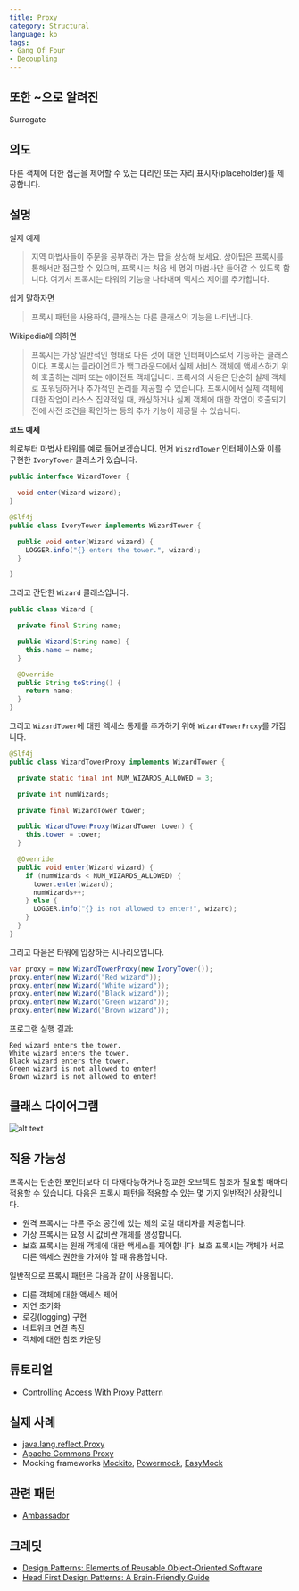 ```yaml
---
title: Proxy
category: Structural
language: ko
tags:
- Gang Of Four
- Decoupling
---
```


## 또한 ~으로 알려진

Surrogate

## 의도 

다른 객체에 대한 접근을 제어할 수 있는 대리인 또는 자리 표시자(placeholder)를 제공합니다.

## 설명

실제 예제

> 지역 마법사들이 주문을 공부하러 가는 탑을 상상해 보세요. 상아탑은 프록시를 통해서만 접근할 수 있으며, 프록시는 처음 세 명의 마법사만 들어갈 수 있도록 합니다. 여기서 프록시는 타워의 기능을 나타내며 액세스 제어를 추가합니다.

쉽게 말하자면

> 프록시 패턴을 사용하여, 클래스는 다른 클래스의 기능을 나타냅니다.

Wikipedia에 의하면

> 프록시는 가장 일반적인 형태로 다른 것에 대한 인터페이스로서 기능하는 클래스이다. 프록시는 클라이언트가 백그라운드에서 실제 서비스 객체에 액세스하기 위해 호출하는 래퍼 또는 에이전트 객체입니다. 프록시의 사용은 단순히 실제 객체로 포워딩하거나 추가적인 논리를 제공할 수 있습니다. 프록시에서 실제 객체에 대한 작업이 리소스 집약적일 때, 캐싱하거나 실제 객체에 대한 작업이 호출되기 전에 사전 조건을 확인하는 등의 추가 기능이 제공될 수 있습니다.

**코드 예제**

위로부터 마법사 타워를 예로 들어보겠습니다. 먼저 `WiszrdTower` 인터페이스와 이를 구현한
`IvoryTower` 클래스가 있습니다.

```java
public interface WizardTower {

  void enter(Wizard wizard);
}

@Slf4j
public class IvoryTower implements WizardTower {

  public void enter(Wizard wizard) {
    LOGGER.info("{} enters the tower.", wizard);
  }

}
```

그리고 간단한 `Wizard` 클래스입니다.


```java
public class Wizard {

  private final String name;

  public Wizard(String name) {
    this.name = name;
  }

  @Override
  public String toString() {
    return name;
  }
}
```

그리고 `WizardTower`에 대한 엑세스 통제를 추가하기 위해 `WizardTowerProxy`를 가집니다.

```java
@Slf4j
public class WizardTowerProxy implements WizardTower {

  private static final int NUM_WIZARDS_ALLOWED = 3;

  private int numWizards;

  private final WizardTower tower;

  public WizardTowerProxy(WizardTower tower) {
    this.tower = tower;
  }

  @Override
  public void enter(Wizard wizard) {
    if (numWizards < NUM_WIZARDS_ALLOWED) {
      tower.enter(wizard);
      numWizards++;
    } else {
      LOGGER.info("{} is not allowed to enter!", wizard);
    }
  }
}
```

그리고 다음은 타워에 입장하는 시나리오입니다.

```java
var proxy = new WizardTowerProxy(new IvoryTower());
proxy.enter(new Wizard("Red wizard"));
proxy.enter(new Wizard("White wizard"));
proxy.enter(new Wizard("Black wizard"));
proxy.enter(new Wizard("Green wizard"));
proxy.enter(new Wizard("Brown wizard"));
```

프로그램 실행 결과:

```
Red wizard enters the tower.
White wizard enters the tower.
Black wizard enters the tower.
Green wizard is not allowed to enter!
Brown wizard is not allowed to enter!
```

## 클래스 다이어그램

![alt text](../../../proxy/etc/proxy.urm.png "Proxy pattern class diagram")

## 적용 가능성

프록시는 단순한 포인터보다 더 다재다능하거나 정교한 오브젝트 참조가 필요할 때마다 적용할 수 있습니다. 다음은 프록시 패턴을 적용할 수 있는 몇 가지 일반적인 상황입니다.


* 원격 프록시는 다른 주소 공간에 있는 체의 로컬 대리자를 제공합니다.
* 가상 프록시는 요청 시 값비싼 개체를 생성합니다.
* 보호 프록시는 원래 객체에 대한 액세스를 제어합니다. 보호 프록시는 객체가 서로 다른 액세스 권한을 가져야 할 때 유용합니다.

일반적으로 프록시 패턴은 다음과 같이 사용됩니다.

* 다른 객체에 대한 액세스 제어
* 지연 초기화
* 로깅(logging) 구현
* 네트워크 연결 촉진
* 객체에 대한 참조 카운팅

## 튜토리얼

* [Controlling Access With Proxy Pattern](http://java-design-patterns.com/blog/controlling-access-with-proxy-pattern/)

## 실제 사례

* [java.lang.reflect.Proxy](http://docs.oracle.com/javase/8/docs/api/java/lang/reflect/Proxy.html)
* [Apache Commons Proxy](https://commons.apache.org/proper/commons-proxy/)
* Mocking frameworks [Mockito](https://site.mockito.org/),
  [Powermock](https://powermock.github.io/), [EasyMock](https://easymock.org/)

## 관련 패턴

* [Ambassador](https://java-design-patterns.com/patterns/ambassador/)

## 크레딧

* [Design Patterns: Elements of Reusable Object-Oriented Software](https://www.amazon.com/gp/product/0201633612/ref=as_li_tl?ie=UTF8&camp=1789&creative=9325&creativeASIN=0201633612&linkCode=as2&tag=javadesignpat-20&linkId=675d49790ce11db99d90bde47f1aeb59)
* [Head First Design Patterns: A Brain-Friendly Guide](https://www.amazon.com/gp/product/0596007124/ref=as_li_tl?ie=UTF8&camp=1789&creative=9325&creativeASIN=0596007124&linkCode=as2&tag=javadesignpat-20&linkId=6b8b6eea86021af6c8e3cd3fc382cb5b)
